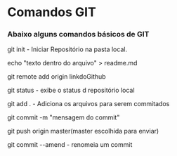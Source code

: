 # Comandos GIT
### Abaixo alguns comandos básicos de GIT

git init - Iniciar Repositório na pasta local.

echo "texto dentro do arquivo" > readme.md

git remote add origin linkdoGithub

git status - exibe o status d repositório local

git add . - Adiciona os arquivos para serem commitados

git commit -m "mensagem do commit"

git push origin master(master escolhida para enviar)

git commit --amend - renomeia um commit